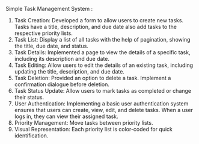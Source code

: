 Simple Task Management System :
1. Task Creation: Developed a form to allow users to create new tasks. Tasks have a title, description, and due date also add tasks to the respective priority lists.
2. Task List: Display a list of all tasks with the help of pagination, showing the title, due date, and status.
3. Task Details: Implemented a page to view the details of a specific task, including its description and due date.
4. Task Editing: Allow users to edit the details of an existing task, including updating the title, description, and due date.
5. Task Deletion: Provided an option to delete a task. Implement a confirmation dialogue before deletion.
6. Task Status Update: Allow users to mark tasks as completed or change their status.
7. User Authentication: Implementing a basic user authentication system ensures that users can create, view, edit, and delete tasks. When a user logs in, they can view their assigned task.
8. Priority Management: Move tasks between priority lists.
9. Visual Representation: Each priority list is color-coded for quick identification.
